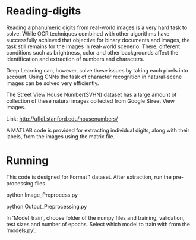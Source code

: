 # Reading-digits
Reading alphanumeric digits from real-world images is a very hard task to solve. While OCR techniques combined with other algorithms have successfully achieved that objective for binary documents and images, the task still remains for the images in real-world scenerio. There, different conditions such as brightness, color and other backgrounds affect the identification and extraction of numbers and characters.

Deep Learning can, however, solve these issues by taking each pixels into account. Using CNNs the task of character recognition in natural-scene images can be solved very efficiently.

The Street View House Number(SVHN) dataset has a large amount of collection of these natural images collected from Google Street View images.

Link: http://ufldl.stanford.edu/housenumbers/

A MATLAB code is provided for extracting individual digits, along with their labels, from the images using the matrix file.

# Running
This code is designed for Format 1 dataset. After extraction, run the pre-processing files.

python Image_Preprocess.py

python Output_Preprocessing.py

In 'Model_train', choose folder of the numpy files and training, validation, test sizes and number of epochs. Select which model to train with from the 'models.py'.

